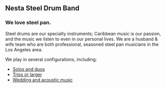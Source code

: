
## Nesta Steel Drum Band


### We love steel pan.

Steel drums are our specialty instruments; Caribbean music is our passion, and the music we listen to even in our personal lives. We are a husband & wife team who are both professional, seasoned steel pan musicians in the Los Angeles area.  

We play in several configurations, including:

* [Solos and duos](/sounds/solos-and-duos)
* [Trios or larger](/sounds/trios-or-larger)
* [Wedding and acoustic music](/sounds/wedding-and-acoustic)
